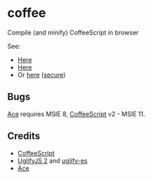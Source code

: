 # coffee

Compile (and minify) CoffeeScript in browser

See:
  - [Here][@github]
  - [Here][@tk]
  - Or [here][@gitlab] ([secure][@gitlab!])

## Bugs

[Ace][] requires MSIE 8,
[CoffeeScript][] v2 - MSIE 11.

## Credits

- [CoffeeScript][]
- [UglifyJS 2][] and [uglify-es][]
- [Ace][]

[CoffeeScript]: http://coffeescript.org/
[Ace]: http://ace.c9.io/
[UglifyJS 2]: https://github.com/mishoo/UglifyJS2
[uglify-es]: https://github.com/mishoo/UglifyJS2/tree/harmony

[@github]: http://ukoloff.github.io/coffee.ukoloff.tk/
[@tk]: http://coffee.ukoloff.tk/
[@gitlab]: http://ukoloff.gitlab.io/coffee/
[@gitlab!]: https://ukoloff.gitlab.io/coffee/
